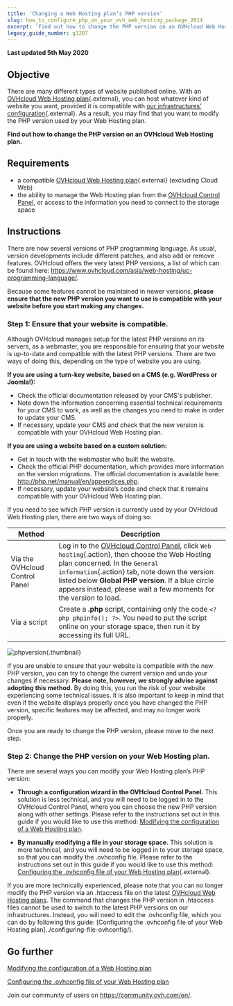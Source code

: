```yaml
---
title: 'Changing a Web Hosting plan’s PHP version'
slug: how_to_configure_php_on_your_ovh_web_hosting_package_2014
excerpt: 'Find out how to change the PHP version on an OVHcloud Web Hosting plan'
legacy_guide_number: g1207
---
```


**Last updated 5th May 2020**

## Objective

There are many different types of website published online. With an [OVHcloud Web Hosting plan](https://www.ovhcloud.com/asia/web-hosting/){.external}, you can host whatever kind of website you want, provided it is compatible with [our infrastructures’ configuration](https://webhosting-infos.hosting.ovh.net){.external}. As a result, you may find that you want to modify the PHP version used by your Web Hosting plan.

**Find out how to change the PHP version on an OVHcloud Web Hosting plan.**

## Requirements

- a compatible [OVHcloud Web Hosting plan](https://www.ovhcloud.com/asia/web-hosting/){.external} (excluding Cloud Web)
- the ability to manage the Web Hosting plan from the [OVHcloud Control Panel](https://ca.ovh.com/auth/?action=gotomanager&from=https://www.ovh.com/asia/&ovhSubsidiary=asia), or access to the information you need to connect to the storage space 

## Instructions

There are now several versions of PHP programming language. As usual, version developments include different patches, and also add or remove features. OVHcloud offers the very latest PHP versions, a list of which can be found here: <https://www.ovhcloud.com/asia/web-hosting/uc-programming-language/>. 

Because some features cannot be maintained in newer versions, **please ensure that the new PHP version you want to use is compatible with your website before you start making any changes.**

### Step 1: Ensure that your website is compatible.

Although OVHcloud manages setup for the latest PHP versions on its servers, as a webmaster, you are responsible for ensuring that your website is up-to-date and compatible with the latest PHP versions. There are two ways of doing this, depending on the type of website you are using.

**If you are using a turn-key website, based on a CMS (e.g. WordPress or Joomla!):** 

- Check the official documentation released by your CMS's publisher. 
- Note down the information concerning essential technical requirements for your CMS to work, as well as the changes you need to make in order to update your CMS.
- If necessary, update your CMS and check that the new version is compatible with your OVHcloud Web Hosting plan.

**If you are using a website based on a custom solution:** 

- Get in touch with the webmaster who built the website.
- Check the official PHP documentation, which provides more information on the version migrations. The official documentation is available here: <http://php.net/manual/en/appendices.php>.
- If necessary, update your website’s code and check that it remains compatible with your OVHcloud Web Hosting plan.

If you need to see which PHP version is currently used by your OVHcloud Web Hosting plan, there are two ways of doing so: 

|Method|Description|
|---|---|
|Via the OVHcloud Control Panel|Log in to the [OVHcloud Control Panel](https://ca.ovh.com/auth/?action=gotomanager&from=https://www.ovh.com/asia/&ovhSubsidiary=asia), click `Web hosting`{.action}, then choose the Web Hosting plan concerned. In the `General information`{.action} tab, note down the version listed below **Global PHP version**. If a blue circle appears instead, please wait a few moments for the version to load.|
|Via a script|Create a **.php** script, containing only the code `<?php phpinfo(); ?>`. You need to put the script online on your storage space, then run it by accessing its full URL. |

![phpversion](images/change-php-version-step1.png){.thumbnail}

If you are unable to ensure that your website is compatible with the new PHP version, you can try to change the current version and undo your changes if necessary. **Please note, however, we strongly advise against adopting this method.** By doing this, you run the risk of your website experiencing some technical issues. It is also important to keep in mind that even if the website displays properly once you have changed the PHP version, specific features may be affected, and may no longer work properly. 

Once you are ready to change the PHP version, please move to the next step.

### Step 2: Change the PHP version on your Web Hosting plan.

There are several ways you can modify your Web Hosting plan’s PHP version:

- **Through a configuration wizard in the OVHcloud Control Panel.** This solution is less technical, and you will need to be logged in to the OVHcloud Control Panel, where you can choose the new PHP version along with other settings. Please refer to the instructions set out in this guide if you would like to use this method: [Modifying the configuration of a Web Hosting plan](../modify_your_web_hosting_systems_runtime_environment/).

- **By manually modifying a file in your storage space.** This solution is more technical, and you will need to be logged in to your storage space, so that you can modify the .ovhconfig file. Please refer to the instructions set out in this guide if you would like to use this method: [Configuring the .ovhconfig file of your Web Hosting plan](../configuring-file-ovhconfig/){.external}.

If you are more technically experienced, please note that you can no longer modify the PHP version via an .htaccess file on the latest [OVHcloud Web Hosting plans](https://www.ovhcloud.com/asia/web-hosting/). The command that changes the PHP version in .htaccess files cannot be used to switch to the latest PHP versions on our infrastructures. Instead, you will need to edit the .ovhconfig file, which you can do by following this guide: [Configuring the .ovhconfig file of your Web Hosting plan]../configuring-file-ovhconfig/).

## Go further

[Modifying the configuration of a Web Hosting plan](../modify_your_web_hosting_systems_runtime_environment/)

[Configuring the .ovhconfig file of your Web Hosting plan](../configuring-file-ovhconfig/)

Join our community of users on <https://community.ovh.com/en/>.
